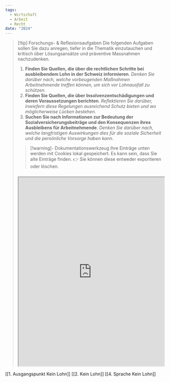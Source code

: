 ```yaml
---
tags:
  - Wirtschaft
  - Arbeit
  - Recht
date: "2024"
---
```

>[!tip] Forschungs- & Reflexionsaufgaben
>Die folgenden Aufgaben sollen Sie dazu anregen, tiefer in die Thematik einzutauchen und kritisch über Lösungsansätze und präventive Massnahmen nachzudenken.
>1. **Finden Sie Quellen, die über die rechtlichen Schritte bei ausbleibendem Lohn in der Schweiz informieren**. _Denken Sie darüber nach, welche vorbeugenden Maßnahmen Arbeitnehmende treffen können, um sich vor Lohnausfall zu schützen_.
> 2. **Finden Sie Quellen, die über Insolvenzentschädigungen und deren Voraussetzungen berichten**. _Reflektieren Sie darüber, inwiefern diese Regelungen ausreichend Schutz bieten und wo möglicherweise Lücken bestehen_.
> 3. **Suchen Sie nach Informationen zur Bedeutung der Sozialversicherungsbeiträge und den Konsequenzen ihres Ausbleibens für Arbeitnehmende**. _Denken Sie darüber nach, welche langfristigen Auswirkungen dies für die soziale Sicherheit und die persönliche Vorsorge haben kann_.
>   
>>[!warning]- Dokumentationswerkzeug 
>Ihre Einträge unten werden mit Cookies lokal gespeichert. Es kann sein, dass Sie alte Einträge finden. 
>👉 Sie können diese entweder exportieren oder löschen.
>#####
><iframe width="100%" height="600" src="https://app.Lumi.education/run/nYkJQz" allowfullscreen allow="geolocation *; autoplay; encrypted-media"></iframe>


[[1. Ausgangspunkt Kein Lohn]]
[[2. Kein Lohn]]
[[4. Sprache Kein Lohn]]

